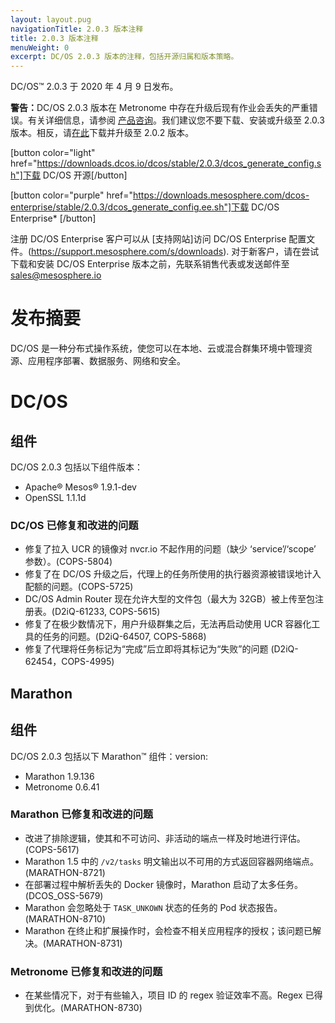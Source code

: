 ```yaml
---
layout: layout.pug
navigationTitle: 2.0.3 版本注释
title: 2.0.3 版本注释
menuWeight: 0
excerpt: DC/OS 2.0.3 版本的注释，包括开源归属和版本策略。
---
```

DC/OS&trade; 2.0.3 于 2020 年 4 月 9 日发布。

<p class="message--warning"><strong>警告：</strong>DC/OS 2.0.3 版本在 Metronome 中存在升级后现有作业会丢失的严重错误。有关详细信息，请参阅 <a href="https://support.d2iq.com/s/article/Known-Issue-Critical-Metronome-Issue-in-DC-OS-2-0-3-D2iQ-2020-0004">产品咨询</a>。我们建议您不要下载、安装或升级至 2.0.3 版本。相反，请<a href="https://docs.d2iq.com/mesosphere/dcos/2.0/release-notes/2.0.2/">在此</a>下载并升级至 2.0.2 版本。</p>

[button color="light" href="https://downloads.dcos.io/dcos/stable/2.0.3/dcos_generate_config.sh"]下载 DC/OS 开源[/button]

[button color="purple" href="https://downloads.mesosphere.com/dcos-enterprise/stable/2.0.3/dcos_generate_config.ee.sh"]下载 DC/OS Enterprise* [/button]

注册 DC/OS Enterprise 客户可以从 [支持网站]访问 DC/OS Enterprise 配置文件。(https://support.mesosphere.com/s/downloads). 对于新客户，请在尝试下载和安装 DC/OS Enterprise 版本之前，先联系销售代表或发送邮件至 <a href="mailto:sales@mesosphere.io">sales@mesosphere.io</a>

# 发布摘要
DC/OS 是一种分布式操作系统，使您可以在本地、云或混合群集环境中管理资源、应用程序部署、数据服务、网络和安全。

# DC/OS 

## 组件

DC/OS 2.0.3 包括以下组件版本：

- Apache&reg; Mesos&reg; 1.9.1-dev
- OpenSSL 1.1.1d	

### DC/OS 已修复和改进的问题

- 修复了拉入 UCR 的镜像对 nvcr.io 不起作用的问题（缺少 ‘service’/‘scope’ 参数）。(COPS-5804)
- 修复了在 DC/OS 升级之后，代理上的任务所使用的执行器资源被错误地计入配额的问题。(COPS-5725)
- DC/OS Admin Router 现在允许大型的文件包（最大为 32GB）被上传至包注册表。(D2iQ-61233, COPS-5615)
- 修复了在极少数情况下，用户升级群集之后，无法再启动使用 UCR 容器化工具的任务的问题。(D2iQ-64507, COPS-5868)
- 修复了代理将任务标记为“完成”后立即将其标记为“失败”的问题 (D2iQ-62454，COPS-4995)

## Marathon

## 组件

DC/OS 2.0.3 包括以下 Marathon&trade; 组件：version:

- Marathon 1.9.136
- Metronome 0.6.41

### Marathon 已修复和改进的问题

- 改进了排除逻辑，使其和不可访问、非活动的端点一样及时地进行评估。(COPS-5617)
- Marathon 1.5 中的 `/v2/tasks` 明文输出以不可用的方式返回容器网络端点。(MARATHON-8721)
- 在部署过程中解析丢失的 Docker 镜像时，Marathon 启动了太多任务。(DCOS_OSS-5679)
- Marathon 会忽略处于 `TASK_UNKOWN` 状态的任务的 Pod 状态报告。(MARATHON-8710)
- Marathon 在终止和扩展操作时，会检查不相关应用程序的授权；该问题已解决。(MARATHON-8731)

### Metronome 已修复和改进的问题

 - 在某些情况下，对于有些输入，项目 ID 的 regex 验证效率不高。Regex 已得到优化。(MARATHON-8730)
